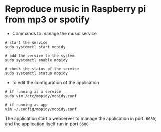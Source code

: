 # Reproduce music in Raspberry pi from mp3 or spotify

- Commands to manage the music service
```
# start the service
sudo systemctl start mopidy

# add the service to the system
sudo systemctl enable mopidy

# check the status of the service
sudo systemctl status mopidy
```

- to edit the configuration of the application

```
# if running as a service
sudo vim /etc/mopidy/mopidy.conf

# if running as app
vim ~/.config/mopidy/mopidy.conf
```

The application start a webserver to manage the application in port: `6680`, and the application itself run in port `6600`
